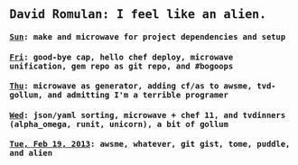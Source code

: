 <tt>

## David Romulan: I feel like an alien.

#### [Sun][20130224]: make and microwave for project dependencies and setup

#### [Fri][20130222]: good-bye cap, hello chef deploy, microwave unification, gem repo as git repo, and #bogoops

#### [Thu][20130221]: microwave as generator, adding cf/as to awsme, tvd-gollum, and admitting I'm a terrible programer

#### [Wed][20130220]: json/yaml sorting, microwave + chef 11, and tvdinners (alpha_omega, runit, unicorn), a bit of gollum

#### [Tue, Feb 19, 2013][20130219]: awsme, whatever, git gist, tome, puddle, and alien

</tt>

[20130224]: articles/20130224.html
[20130222]: articles/20130222.html
[20130221]: articles/20130221.html
[20130220]: articles/20130220.html
[20130219]: articles/20130219.html
